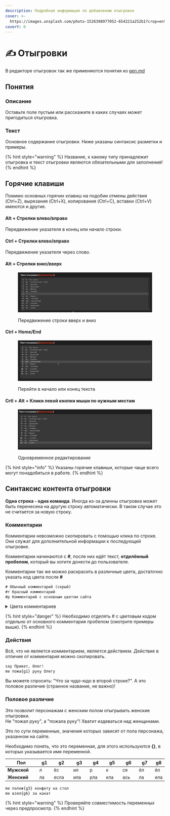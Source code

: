 ```yaml
---
description: Подробная информация по добавлению отыгровок
cover: >-
  https://images.unsplash.com/photo-1526398977052-654221a252b1?crop=entropy&cs=srgb&fm=jpg&ixid=M3wxOTcwMjR8MHwxfHNlYXJjaHwxMHx8dGFsa3xlbnwwfHx8fDE2ODgyMDM2ODJ8MA&ixlib=rb-4.0.3&q=85
coverY: 0
---
```


# ✍ Отыгровки

В редакторе отыгровок так же применяются понятия из [gen.md](gen.md "mention")

## Понятия

### Описание&#x20;

Оставьте поле пустым или расскажите в каких случаях может пригодиться отыгровка.

### Текст

Основное содержание отыгровки. Ниже указаны синтаксис разметки и примеры.

{% hint style="warning" %}
Название, к какому типу принадлежит отыгровка и текст отыгровки являются обязательными для заполнения!
{% endhint %}

## Горячие клавиши

Помимо основных  горячих клавиш на подобии отмены действия (Ctrl+Z), вырезания (Ctrl+X), копирования (Ctrl+C), вставки (Ctrl+V) имеются и другие.

#### Alt + Стрелки влево/вправо

Передвижение указателя в конец или начало строки.

#### Ctrl + Стрелки влево/вправо

Передвижение указателя через слово.

#### Alt + Стрелки вниз/вверх

<figure><img src="../.gitbook/assets/brave_FeylTClmpw.gif" alt=""><figcaption><p>Передвижение строки вверх и вниз</p></figcaption></figure>

#### Ctrl + Home/End

<figure><img src="../.gitbook/assets/brave_DOhoSatWZH.gif" alt=""><figcaption><p>Перейти в начало или конец текста</p></figcaption></figure>

#### Crtl + Alt + Клики левой кнопки мыши по нужным местам

<figure><img src="../.gitbook/assets/brave_7MGKDEO7YB.gif" alt=""><figcaption><p>Одновременное редактирование</p></figcaption></figure>

{% hint style="info" %}
Указаны горячие клавиши, которые чаще всего могут понадобиться в работе.
{% endhint %}

## Синтаксис контента отыгровки

**Одна строка - одна команда**. Иногда из-за длинны отыгровка может быть перенесена на другую строку автоматически. В таком случае это не считается за новую строку.

### Комментарии

Комментарии невозможно скопировать с помощью клика по строке. Они служат для дополнительной информации к последующей отыгровке.

Комментарии начинаются с **#**, после них идёт текст, **отделённый пробелом**, который вы хотите донести до пользователя.

Комментарии так же можно раскрасить в различные цвета, достаточно указать код цвета после **#**

```
# Обычный комментарий (серый)
#r Красный комментарий
#p Комментарий с основным цветом сайта
```

<details>

<summary>Цвета комментариев</summary>

* r - Красный (Для плохого исхода)
* g - Зелёный (Для хорошего исхода)
* y - Жёлтый
* p - Основной цвет сайта (Для любого случая)
* pi - Розовый
* i - Индиго
* c - Голубой
* t - Бирюзовый
* o - Оранжевый
* pu - Фиолетовый
* b - Синий

Хотите добавить ещё цвет? Напишите разработчику

</details>

{% hint style="danger" %}
Необходимо отделять # с цветовым кодом отдельно от основного комментария пробелом (смотрите  примеры выше).
{% endhint %}

### Действия

Всё, что не является комментарием, является действием. Действие в отличие от комментария можно скопировать.

```
say Привет, Олег!
me пожа{g1} руку Олегу
```

Вы можете спросить: "Что за чудо-юдо в второй строке?". А это половое различие (странное название, не важно)!

### Половое различие

Это позволит персонажам с женским полом отыгрывать женские отыгровки.\
Не "пожал руку", а "пожала руку"! Хватит издеваться над женщинами.

Это по сути переменные, значения которых зависят от пола персонажа, указанном на сайте.

Необходимо понять, что это переменная, для этого используются **{}**, в которых указывается имя переменной.

<table><thead><tr><th width="124">Пол</th><th width="58">g1</th><th width="76">g2</th><th width="64">g3</th><th width="62">g4</th><th width="66">g5</th><th width="64">g6</th><th width="71">g7</th><th>g8</th></tr></thead><tbody><tr><td><strong>Мужской</strong></td><td>л</td><td>ёс</td><td>ил</td><td>р</td><td>к</td><td>ся</td><td>ёл</td><td>ёл</td></tr><tr><td><strong>Женский</strong></td><td>ла</td><td>есла</td><td>ила</td><td>рла</td><td>кла</td><td>ась</td><td>ла</td><td>ела</td></tr></tbody></table>

```
me полож{g3} конфету на стол
me взял{g6} за канат
```

{% hint style="warning" %}
Проверяйте совместимость переменных через предпросмотр.
{% endhint %}
